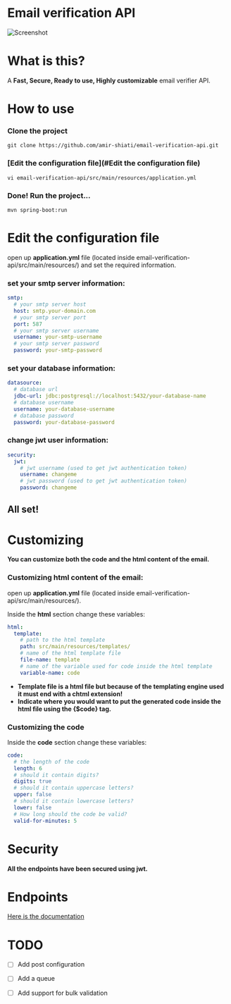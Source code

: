 # Email verification API

![Screenshot](https://i.postimg.cc/NFst1m6S/Screenshot.png)

# What is this?

A **Fast, Secure, Ready to use, Highly customizable** email verifier API.

# How to use

### Clone the project

    git clone https://github.com/amir-shiati/email-verification-api.git

### [Edit the configuration file](#Edit the configuration file)

    vi email-verification-api/src/main/resources/application.yml

### Done! Run the project...

    mvn spring-boot:run

# Edit the configuration file

open up **application.yml** file (located inside email-verification-api/src/main/resources/) and set the required
information.

### set your smtp server information:

```yaml
smtp:
  # your smtp server host
  host: smtp.your-domain.com
  # your smtp server port
  port: 587
  # your smtp server username
  username: your-smtp-username
  # your smtp server password
  password: your-smtp-password
```

### set your database information:

```yaml
datasource:
  # database url
  jdbc-url: jdbc:postgresql://localhost:5432/your-database-name
  # database username
  username: your-database-username
  # database password
  password: your-database-password
```

### change jwt user information:

```yaml
security:
  jwt:
    # jwt username (used to get jwt authentication token)
    username: changeme
    # jwt password (used to get jwt authentication token)
    password: changeme
```

## All set!

# Customizing

**You can customize both the code and the html content of the email.**

### Customizing html content of the email:

open up **application.yml** file (located inside email-verification-api/src/main/resources/).

Inside the **html** section change these variables:

```yaml
html:
  template:
    # path to the html template
    path: src/main/resources/templates/
    # name of the html template file
    file-name: template
    # name of the variable used for code inside the html template
    variable-name: code
```

- **Template file is a html file but because of the templating engine used it must end with a chtml extension!**
- **Indicate where you would want to put the generated code inside the html file using the {$code} tag.**

### Customizing the code

Inside the **code** section change these variables:

```yaml
code:
  # the length of the code
  length: 6
  # should it contain digits?
  digits: true
  # should it contain uppercase letters?
  upper: false
  # should it contain lowercase letters?
  lower: false
  # How long should the code be valid?
  valid-for-minutes: 5
```

# Security

**All the endpoints have been secured using jwt.**

# Endpoints
[Here is the documentation ](https://github.com/amir-shiati/email-verification-api/blob/main/doc.md)

# TODO
- [ ] Add post configuration
- [ ] Add a queue
- [ ] Add support for bulk validation



